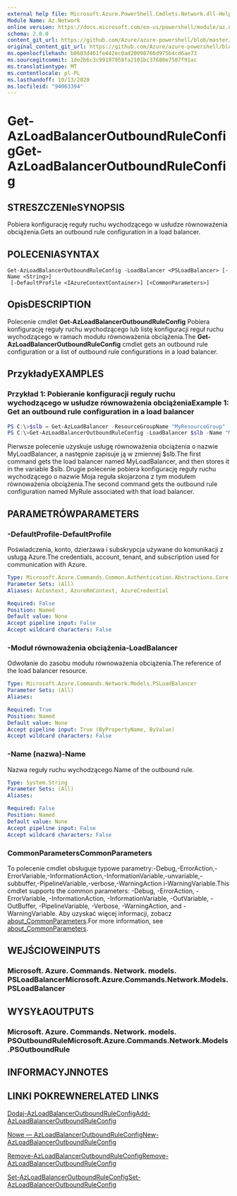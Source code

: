```yaml
---
external help file: Microsoft.Azure.PowerShell.Cmdlets.Network.dll-Help.xml
Module Name: Az.Network
online version: https://docs.microsoft.com/en-us/powershell/module/az.network/get-azloadbalanceroutboundruleconfig
schema: 2.0.0
content_git_url: https://github.com/Azure/azure-powershell/blob/master/src/Network/Network/help/Get-AzLoadBalancerOutboundRuleConfig.md
original_content_git_url: https://github.com/Azure/azure-powershell/blob/master/src/Network/Network/help/Get-AzLoadBalancerOutboundRuleConfig.md
ms.openlocfilehash: b8683d461fe442ec0ad20098766d975b4cd6ae73
ms.sourcegitcommit: 1de2b6c3c99197958fa2101bc37680e7507f91ac
ms.translationtype: MT
ms.contentlocale: pl-PL
ms.lasthandoff: 10/13/2020
ms.locfileid: "94063394"
---
```

# <span data-ttu-id="01664-101">Get-AzLoadBalancerOutboundRuleConfig</span><span class="sxs-lookup"><span data-stu-id="01664-101">Get-AzLoadBalancerOutboundRuleConfig</span></span>

## <span data-ttu-id="01664-102">STRESZCZENIe</span><span class="sxs-lookup"><span data-stu-id="01664-102">SYNOPSIS</span></span>
<span data-ttu-id="01664-103">Pobiera konfigurację reguły ruchu wychodzącego w usłudze równoważenia obciążenia.</span><span class="sxs-lookup"><span data-stu-id="01664-103">Gets an outbound rule configuration in a load balancer.</span></span>

## <span data-ttu-id="01664-104">POLECENIA</span><span class="sxs-lookup"><span data-stu-id="01664-104">SYNTAX</span></span>

```
Get-AzLoadBalancerOutboundRuleConfig -LoadBalancer <PSLoadBalancer> [-Name <String>]
 [-DefaultProfile <IAzureContextContainer>] [<CommonParameters>]
```

## <span data-ttu-id="01664-105">Opis</span><span class="sxs-lookup"><span data-stu-id="01664-105">DESCRIPTION</span></span>
<span data-ttu-id="01664-106">Polecenie cmdlet **Get-AzLoadBalancerOutboundRuleConfig** Pobiera konfigurację reguły ruchu wychodzącego lub listę konfiguracji reguł ruchu wychodzącego w ramach modułu równoważenia obciążenia.</span><span class="sxs-lookup"><span data-stu-id="01664-106">The **Get-AzLoadBalancerOutboundRuleConfig** cmdlet gets an outbound rule configuration or a list of outbound rule configurations in a load balancer.</span></span>

## <span data-ttu-id="01664-107">Przykłady</span><span class="sxs-lookup"><span data-stu-id="01664-107">EXAMPLES</span></span>

### <span data-ttu-id="01664-108">Przykład 1: Pobieranie konfiguracji reguły ruchu wychodzącego w usłudze równoważenia obciążenia</span><span class="sxs-lookup"><span data-stu-id="01664-108">Example 1: Get an outbound rule configuration in a load balancer</span></span>
```powershell
PS C:\>$slb = Get-AzLoadBalancer -ResourceGroupName "MyResourceGroup" -Name "MyLoadBalancer"
PS C:\>Get-AzLoadBalancerOutboundRuleConfig -LoadBalancer $slb -Name "MyRule"
```

<span data-ttu-id="01664-109">Pierwsze polecenie uzyskuje usługę równoważenia obciążenia o nazwie MyLoadBalancer, a następnie zapisuje ją w zmiennej $slb.</span><span class="sxs-lookup"><span data-stu-id="01664-109">The first command gets the load balancer named MyLoadBalancer, and then stores it in the variable $slb.</span></span>
<span data-ttu-id="01664-110">Drugie polecenie pobiera konfigurację reguły ruchu wychodzącego o nazwie Moja reguła skojarzona z tym modułem równoważenia obciążenia.</span><span class="sxs-lookup"><span data-stu-id="01664-110">The second command gets the outbound rule configuration named MyRule associated with that load balancer.</span></span>

## <span data-ttu-id="01664-111">PARAMETRÓW</span><span class="sxs-lookup"><span data-stu-id="01664-111">PARAMETERS</span></span>

### <span data-ttu-id="01664-112">-DefaultProfile</span><span class="sxs-lookup"><span data-stu-id="01664-112">-DefaultProfile</span></span>
<span data-ttu-id="01664-113">Poświadczenia, konto, dzierżawa i subskrypcja używane do komunikacji z usługą Azure.</span><span class="sxs-lookup"><span data-stu-id="01664-113">The credentials, account, tenant, and subscription used for communication with Azure.</span></span>

```yaml
Type: Microsoft.Azure.Commands.Common.Authentication.Abstractions.Core.IAzureContextContainer
Parameter Sets: (All)
Aliases: AzContext, AzureRmContext, AzureCredential

Required: False
Position: Named
Default value: None
Accept pipeline input: False
Accept wildcard characters: False
```

### <span data-ttu-id="01664-114">-Moduł równoważenia obciążenia</span><span class="sxs-lookup"><span data-stu-id="01664-114">-LoadBalancer</span></span>
<span data-ttu-id="01664-115">Odwołanie do zasobu modułu równoważenia obciążenia.</span><span class="sxs-lookup"><span data-stu-id="01664-115">The reference of the load balancer resource.</span></span>

```yaml
Type: Microsoft.Azure.Commands.Network.Models.PSLoadBalancer
Parameter Sets: (All)
Aliases:

Required: True
Position: Named
Default value: None
Accept pipeline input: True (ByPropertyName, ByValue)
Accept wildcard characters: False
```

### <span data-ttu-id="01664-116">-Name (nazwa)</span><span class="sxs-lookup"><span data-stu-id="01664-116">-Name</span></span>
<span data-ttu-id="01664-117">Nazwa reguły ruchu wychodzącego.</span><span class="sxs-lookup"><span data-stu-id="01664-117">Name of the outbound rule.</span></span>

```yaml
Type: System.String
Parameter Sets: (All)
Aliases:

Required: False
Position: Named
Default value: None
Accept pipeline input: False
Accept wildcard characters: False
```

### <span data-ttu-id="01664-118">CommonParameters</span><span class="sxs-lookup"><span data-stu-id="01664-118">CommonParameters</span></span>
<span data-ttu-id="01664-119">To polecenie cmdlet obsługuje typowe parametry:-Debug,-ErrorAction,-ErrorVariable,-InformationAction,-InformationVariable,-unvariable,-subbuffer,-PipelineVariable,-verbose,-WarningAction i-WarningVariable.</span><span class="sxs-lookup"><span data-stu-id="01664-119">This cmdlet supports the common parameters: -Debug, -ErrorAction, -ErrorVariable, -InformationAction, -InformationVariable, -OutVariable, -OutBuffer, -PipelineVariable, -Verbose, -WarningAction, and -WarningVariable.</span></span> <span data-ttu-id="01664-120">Aby uzyskać więcej informacji, zobacz [about_CommonParameters](http://go.microsoft.com/fwlink/?LinkID=113216).</span><span class="sxs-lookup"><span data-stu-id="01664-120">For more information, see [about_CommonParameters](http://go.microsoft.com/fwlink/?LinkID=113216).</span></span>

## <span data-ttu-id="01664-121">WEJŚCIOWE</span><span class="sxs-lookup"><span data-stu-id="01664-121">INPUTS</span></span>

### <span data-ttu-id="01664-122">Microsoft. Azure. Commands. Network. models. PSLoadBalancer</span><span class="sxs-lookup"><span data-stu-id="01664-122">Microsoft.Azure.Commands.Network.Models.PSLoadBalancer</span></span>

## <span data-ttu-id="01664-123">WYSYŁA</span><span class="sxs-lookup"><span data-stu-id="01664-123">OUTPUTS</span></span>

### <span data-ttu-id="01664-124">Microsoft. Azure. Commands. Network. models. PSOutboundRule</span><span class="sxs-lookup"><span data-stu-id="01664-124">Microsoft.Azure.Commands.Network.Models.PSOutboundRule</span></span>

## <span data-ttu-id="01664-125">INFORMACYJN</span><span class="sxs-lookup"><span data-stu-id="01664-125">NOTES</span></span>

## <span data-ttu-id="01664-126">LINKI POKREWNE</span><span class="sxs-lookup"><span data-stu-id="01664-126">RELATED LINKS</span></span>

[<span data-ttu-id="01664-127">Dodaj-AzLoadBalancerOutboundRuleConfig</span><span class="sxs-lookup"><span data-stu-id="01664-127">Add-AzLoadBalancerOutboundRuleConfig</span></span>](./Add-AzLoadBalancerOutboundRuleConfig.md)

[<span data-ttu-id="01664-128">Nowe — AzLoadBalancerOutboundRuleConfig</span><span class="sxs-lookup"><span data-stu-id="01664-128">New-AzLoadBalancerOutboundRuleConfig</span></span>](./New-AzLoadBalancerOutboundRuleConfig.md)

[<span data-ttu-id="01664-129">Remove-AzLoadBalancerOutboundRuleConfig</span><span class="sxs-lookup"><span data-stu-id="01664-129">Remove-AzLoadBalancerOutboundRuleConfig</span></span>](./Remove-AzLoadBalancerOutboundRuleConfig.md)

[<span data-ttu-id="01664-130">Set-AzLoadBalancerOutboundRuleConfig</span><span class="sxs-lookup"><span data-stu-id="01664-130">Set-AzLoadBalancerOutboundRuleConfig</span></span>](./Set-AzLoadBalancerOutboundRuleConfig.md)
